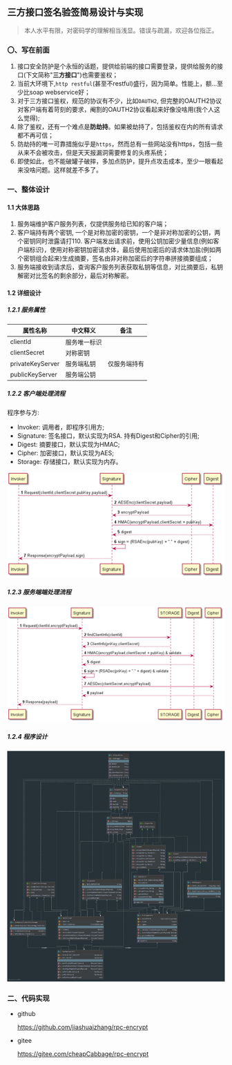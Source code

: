 ## 三方接口签名验签简易设计与实现

> 本人水平有限，对密码学的理解相当浅显。错误与疏漏，欢迎各位指正。

### 〇、写在前面

1. 接口安全防护是个永恒的话题，提供给前端的接口需要登录，提供给服务的接口(下文简称"**三方接口**")也需要鉴权；
2. 当前大环境下,`http restful`(甚至不restful)盛行，因为简单。性能上，额...至少比soap webservice好；
3. 对于三方接口鉴权，规范的协议有不少，比如`OAUTH2`, 但完整的OAUTH2协议对客户端有着苛刻的要求，阉割的OAUTH2协议看起来好像没啥用(我个人这么觉得);
4. 除了鉴权，还有一个难点是**防劫持**。如果被劫持了，包括鉴权在内的所有请求都不再可信；
5. 防劫持的唯一可靠措施似乎是`https`，然而总有一些网站没有https，包括一些从来不会被攻击，但是天天报漏洞需要修复的头疼系统；
6. 即使如此，也不能破罐子破摔，多加点防护，提升点攻击成本，至少一眼看起来没啥问题。这样就差不多了。

### 一、整体设计

#### 1.1 大体思路

1. 服务端维护客户服务列表，仅提供服务给已知的客户端；
2. 客户端持有两个密钥, 一个是对称加密的密钥，一个是非对称加密的公钥，两个密钥同时泄露请打110. 客户端发出请求前，使用公钥加密少量信息(例如客户端标识)，使用对称密钥加密请求体，最后使用加密后的请求体加盐(例如两个密钥组合起来)生成摘要，签名由非对称加密后的字符串拼接摘要组成；
3. 服务端接收到请求后，查询客户服务列表获取私钥等信息，对比摘要后，私钥解密对比签名的剩余部分，最后对称解密。

#### 1.2 详细设计 

##### 1.2.1 服务属性

| 属性名称         | 中文释义     | 备注         |
| ---------------- | ------------ | ------------ |
| clientId         | 服务唯一标识 |              |
| clientSecret     | 对称密钥     |              |
| privateKeyServer | 服务端私钥   | 仅服务端持有 |
| publicKeyServer  | 服务端公钥   |              |

##### 1.2.2 客户端处理流程

程序参与方:
- Invoker: 调用者，即程序引用方;
- Signature: 签名接口，默认实现为RSA. 持有Digest和Cipher的引用;
- Digest: 摘要接口，默认实现为HMAC;
- Cipher: 加密接口，默认实现为AES;
- Storage: 存储接口，默认实现为内存。

![client_sign](src/test/java/resources/client_sign.png)

##### 1.2.3 服务端端处理流程

![server_validate](src/test/java/resources/server_validate.png)

##### 1.2.4 程序设计
![UML](src/test/java/resources/UML.png)

### 二、代码实现

- github

  https://github.com/jiashuaizhang/rpc-encrypt

- gitee

  https://gitee.com/cheapCabbage/rpc-encrypt
